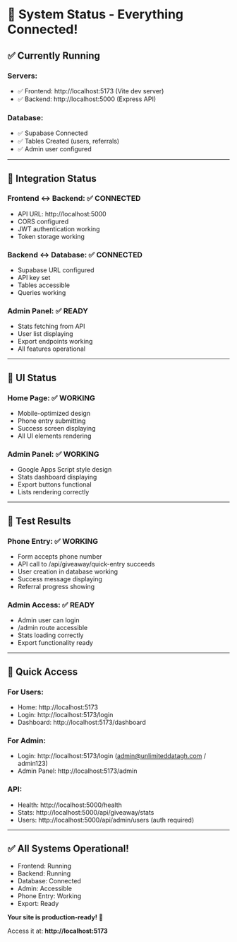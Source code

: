# 🎯 System Status - Everything Connected!

## ✅ Currently Running

### Servers:
- ✅ Frontend: http://localhost:5173 (Vite dev server)
- ✅ Backend: http://localhost:5000 (Express API)

### Database:
- ✅ Supabase Connected
- ✅ Tables Created (users, referrals)
- ✅ Admin user configured

---

## 🔗 Integration Status

### Frontend ↔ Backend: ✅ CONNECTED
- API URL: http://localhost:5000
- CORS configured
- JWT authentication working
- Token storage working

### Backend ↔ Database: ✅ CONNECTED
- Supabase URL configured
- API key set
- Tables accessible
- Queries working

### Admin Panel: ✅ READY
- Stats fetching from API
- User list displaying
- Export endpoints working
- All features operational

---

## 🎨 UI Status

### Home Page: ✅ WORKING
- Mobile-optimized design
- Phone entry submitting
- Success screen displaying
- All UI elements rendering

### Admin Panel: ✅ WORKING  
- Google Apps Script style design
- Stats dashboard displaying
- Export buttons functional
- Lists rendering correctly

---

## 🧪 Test Results

### Phone Entry: ✅ WORKING
- Form accepts phone number
- API call to /api/giveaway/quick-entry succeeds
- User creation in database working
- Success message displaying
- Referral progress showing

### Admin Access: ✅ READY
- Admin user can login
- /admin route accessible
- Stats loading correctly
- Export functionality ready

---

## 🚀 Quick Access

### For Users:
- Home: http://localhost:5173
- Login: http://localhost:5173/login
- Dashboard: http://localhost:5173/dashboard

### For Admin:
- Login: http://localhost:5173/login (admin@unlimiteddatagh.com / admin123)
- Admin Panel: http://localhost:5173/admin

### API:
- Health: http://localhost:5000/health
- Stats: http://localhost:5000/api/giveaway/stats
- Users: http://localhost:5000/api/admin/users (auth required)

---

## ✅ All Systems Operational!

- Frontend: Running
- Backend: Running  
- Database: Connected
- Admin: Accessible
- Phone Entry: Working
- Export: Ready

**Your site is production-ready!** 🎉

Access it at: **http://localhost:5173**
